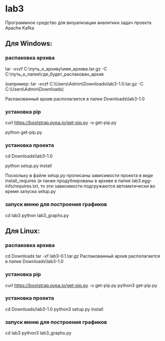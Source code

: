 # lab3
Программное средство для визуализации аналитики задач проекта Apache Kafka
## Для Windows:
### распаковка архива

tar -xvzf C:\путь_к_архиву\имя_архива.tar.gz -C C:\путь_к_папке\где_будет_распакован_архив 

(например: tar -xvzf C:\Users\Admin\Downloads\lab3-1.0.tar.gz -C C:\Users\Admin\Downloads\)

Распакованный архив располагается в папке Downloads\lab3-1.0
### установка pip

curl https://bootstrap.pypa.io/get-pip.py -o get-pip.py

python get-pip.py

### установка проекта 

cd Downloads\lab3-1.0

python setup.py install

Поскольку в файле setup.py прописаны зависимости проекта в виде install_requires (и также продублированы в архиве в папке lab3.egg-info/requires.txt, то эти зависимости подгружаются автоматически во время запуска setup.py

### запуск меню для построения графиков
cd lab3
python lab3_graphs.py
## Для Linux:
### распаковка архива
cd Downloads
tar -xf lab3-0.1.tar.gz
Распакованный архив располагается в папке Downloads\lab3-1.0
### установка pip
curl https://bootstrap.pypa.io/get-pip.py -o get-pip.py
python3 get-pip.py
### установка проекта 
cd Downloads/lab3-1.0
python3 setup.py install
### запуск меню для построения графиков
cd lab3
python3 lab3_graphs.py
